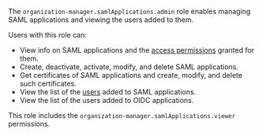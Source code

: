 The `organization-manager.samlApplications.admin` role enables managing SAML applications and viewing the users added to them.

Users with this role can:
* View info on SAML applications and the [access permissions](../../../iam/concepts/access-control/index.md) granted for them.
* Create, deactivate, activate, modify, and delete SAML applications.
* Get certificates of SAML applications and create, modify, and delete such certificates.
* View the list of the [users](../../../overview/roles-and-resources.md#users) added to SAML applications.
* View the list of the users added to OIDC applications.

This role includes the `organization-manager.samlApplications.viewer` permissions.